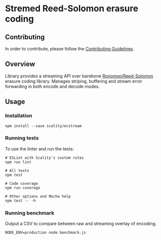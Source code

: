# Stremed Reed-Solomon erasure coding

## Contributing

In order to contribute, please follow the
[Contributing Guidelines](
https://github.com/scality/Guidelines/blob/master/CONTRIBUTING.md).

## Overview

Library provides a streaming API over barebone [Ronomon/Reed-Solomon](https://github.com/ronomon/reed-solomon) erasure coding library. Manages striping, buffering and stream error forwarding in both encode and decode modes.

## Usage

### Installation

```shell
npm install --save scality/ecstream
```

### Running tests
To use the linter and run the tests:

```shell
# ESLint with Scality's custom rules
npm run lint

# All tests
npm test

# Code coverage
npm run coverage

# Other options and Mocha help
npm test -- -h

```

### Running benchmark
Output a CSV to compare between raw and streaming overlay of encoding.
```shell
NODE_ENV=production node benchmark.js
```